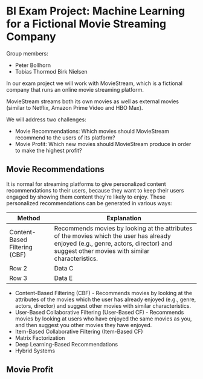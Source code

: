 # BI Exam Project: Machine Learning for a Fictional Movie Streaming Company

Group members:
- Peter Bollhorn
- Tobias Thormod Birk Nielsen

In our exam project we will work with MovieStream, which is a fictional company that runs an online movie streaming platform.

MovieStream streams both its own movies as well as external movies (similar to Netflix, Amazon Prime Video and HBO Max).

We will address two challenges:
- Movie Recommendations: Which movies should MovieStream recommend to the users of its platform?
- Movie Profit: Which new movies should MovieStream produce in order to make the highest profit?


## Movie Recommendations
It is normal for streaming platforms to give personalized content recommendations to their users, because they want to keep their users engaged by showing them content they're likely to enjoy. These personalized recommendations can be generated in various ways:






| Method   | Explanation |
|----------|----------|
| Content-Based Filtering (CBF)    | Recommends movies by looking at the attributes of the movies which the user has already enjoyed (e.g., genre, actors, director) and suggest other movies with similar characteristics.  |
| Row 2    | Data C   |
| Row 3    | Data E   |


- Content-Based Filtering (CBF) - Recommends movies by looking at the attributes of the movies which the user has already enjoyed (e.g., genre, actors, director) and suggest other movies with similar characteristics.
- User-Based Collaborative Filtering (User-Based CF) - Recommends movies by looking at users who have enjoyed the same movies as you, and then suggest you other movies they have enjoyed.
- Item-Based Collaborative Filtering (Item-Based CF)
- Matrix Factorization
- Deep Learning-Based Recommendations
- Hybrid Systems


## Movie Profit
